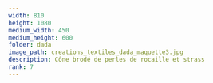 ```yaml
---
width: 810
height: 1080
medium_width: 450
medium_height: 600
folder: dada
image_path: creations_textiles_dada_maquette3.jpg
description: Cône brodé de perles de rocaille et strass
rank: 7
---
```

